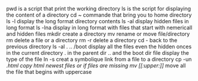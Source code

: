 pwd is a script that print the working directory
ls is the script for displaying the content of a directory
cd ~ commande that bring you to home directory
ls -l display the long format directory contents
ls -al display hidden files in long format
ls -lna display in long format with files that start with nemericall and hidden files
mkdir create a directory
mv rename or move file/directory
rm delete a file or a directory
rm -r delete a directory
cd - back to the previous directory
ls -al . .. /boot display all the files even the hidden onces in the current directory . in the parent dir .. and the boot dir
file display the type of the file
ln -s creat a symbolique link from a file to a directory
cp -un *.html copy html  newest files or if files are missing
mv [[:upper:]]* move all the file that begins with uppercase   
